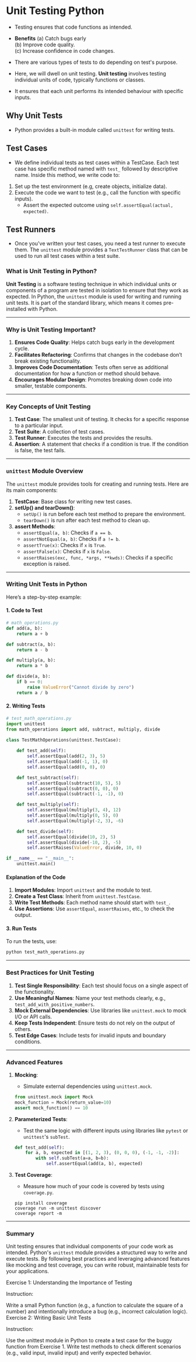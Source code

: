 # Unit Testing Python
- Testing ensures that code functions as intended.
- **Benefits**
(a) Catch bugs early <br>
(b) Improve code quality. <br>
(c) Increase confidence in code changes. 

- There are various types of tests to do depending on test's purpose.
- Here, we will dwell on unit testing. **Unit testing** involves testing individual units of code, typically functions or classes.
- It ensures that each unit performs its intended behaviour with specific inputs.
## Why Unit Tests
- Python provides a built-in module called `unittest` for writing tests. 
## Test Cases
- We define individual tests as test cases within a TestCase. Each test case has specific method named with `test_` followed by descriptive name. Inside this method, we write code to:
1. Set up the test environment (e.g, create objects, initialize data). <br>
2. Execute the code we want to test (e.g., call the function with specific inputs).
    - Assert the expected outcome using `self.assertEqual(actual, expected)`.

## Test Runners
- Once you've written your test cases, you need a test runner to execute them. The `unittest` module provides a `TextTestRunner` class that can be used to run all test cases within a test suite.

### What is Unit Testing in Python?

**Unit Testing** is a software testing technique in which individual units or components of a program are tested in isolation to ensure that they work as expected. In Python, the `unittest` module is used for writing and running unit tests. It is part of the standard library, which means it comes pre-installed with Python.

---

### Why is Unit Testing Important?

1. **Ensures Code Quality**: Helps catch bugs early in the development cycle.
2. **Facilitates Refactoring**: Confirms that changes in the codebase don’t break existing functionality.
3. **Improves Code Documentation**: Tests often serve as additional documentation for how a function or method should behave.
4. **Encourages Modular Design**: Promotes breaking down code into smaller, testable components.

---

### Key Concepts of Unit Testing

1. **Test Case**: The smallest unit of testing. It checks for a specific response to a particular input.
2. **Test Suite**: A collection of test cases.
3. **Test Runner**: Executes the tests and provides the results.
4. **Assertion**: A statement that checks if a condition is true. If the condition is false, the test fails.

---

### `unittest` Module Overview

The `unittest` module provides tools for creating and running tests. Here are its main components:

1. **TestCase**: Base class for writing new test cases.
2. **setUp() and tearDown()**:
   - `setUp()` is run before each test method to prepare the environment.
   - `tearDown()` is run after each test method to clean up.
3. **assert Methods**:
   - `assertEqual(a, b)`: Checks if `a == b`.
   - `assertNotEqual(a, b)`: Checks if `a != b`.
   - `assertTrue(x)`: Checks if `x` is `True`.
   - `assertFalse(x)`: Checks if `x` is `False`.
   - `assertRaises(exc, func, *args, **kwds)`: Checks if a specific exception is raised.

---

### Writing Unit Tests in Python

Here’s a step-by-step example:

#### 1. Code to Test

```python
# math_operations.py
def add(a, b):
    return a + b

def subtract(a, b):
    return a - b

def multiply(a, b):
    return a * b

def divide(a, b):
    if b == 0:
        raise ValueError("Cannot divide by zero")
    return a / b
```

#### 2. Writing Tests

```python
# test_math_operations.py
import unittest
from math_operations import add, subtract, multiply, divide

class TestMathOperations(unittest.TestCase):
    
    def test_add(self):
        self.assertEqual(add(2, 3), 5)
        self.assertEqual(add(-1, 1), 0)
        self.assertEqual(add(0, 0), 0)

    def test_subtract(self):
        self.assertEqual(subtract(10, 5), 5)
        self.assertEqual(subtract(0, 0), 0)
        self.assertEqual(subtract(-1, -1), 0)

    def test_multiply(self):
        self.assertEqual(multiply(3, 4), 12)
        self.assertEqual(multiply(0, 5), 0)
        self.assertEqual(multiply(-2, 3), -6)

    def test_divide(self):
        self.assertEqual(divide(10, 2), 5)
        self.assertEqual(divide(-10, 2), -5)
        self.assertRaises(ValueError, divide, 10, 0)

if __name__ == "__main__":
    unittest.main()
```

#### Explanation of the Code

1. **Import Modules**: Import `unittest` and the module to test.
2. **Create a Test Class**: Inherit from `unittest.TestCase`.
3. **Write Test Methods**: Each method name should start with `test_`.
4. **Use Assertions**: Use `assertEqual`, `assertRaises`, etc., to check the output.

#### 3. Run Tests

To run the tests, use:

```bash
python test_math_operations.py
```

---

### Best Practices for Unit Testing

1. **Test Single Responsibility**: Each test should focus on a single aspect of the functionality.
2. **Use Meaningful Names**: Name your test methods clearly, e.g., `test_add_with_positive_numbers`.
3. **Mock External Dependencies**: Use libraries like `unittest.mock` to mock I/O or API calls.
4. **Keep Tests Independent**: Ensure tests do not rely on the output of others.
5. **Test Edge Cases**: Include tests for invalid inputs and boundary conditions.

---

### Advanced Features

1. **Mocking**:
   - Simulate external dependencies using `unittest.mock`.
   ```python
   from unittest.mock import Mock
   mock_function = Mock(return_value=10)
   assert mock_function() == 10
   ```

2. **Parameterized Tests**:
   - Test the same logic with different inputs using libraries like `pytest` or `unittest`'s `subTest`.
   ```python
   def test_add(self):
       for a, b, expected in [(1, 2, 3), (0, 0, 0), (-1, -1, -2)]:
           with self.subTest(a=a, b=b):
               self.assertEqual(add(a, b), expected)
   ```

3. **Test Coverage**:
   - Measure how much of your code is covered by tests using `coverage.py`.
   ```
   pip install coverage
   coverage run -m unittest discover
   coverage report -m
   ```

---

### Summary

Unit testing ensures that individual components of your code work as intended. Python's `unittest` module provides a structured way to write and execute tests. By following best practices and leveraging advanced features like mocking and test coverage, you can write robust, maintainable tests for your applications.



Exercise 1: Understanding the Importance of Testing

Instruction:

Write a small Python function (e.g., a function to calculate the square of a number) and intentionally introduce a bug (e.g., incorrect calculation logic).
Exercise 2: Writing Basic Unit Tests

Instruction:

Use the unittest module in Python to create a test case for the buggy function from Exercise 1.
Write test methods to check different scenarios (e.g., valid input, invalid input) and verify expected behavior.
